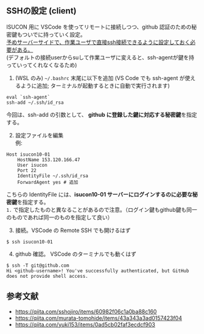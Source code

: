 ## SSHの設定 (client)

ISUCON 用に VSCode を使ってリモートに接続しつつ、github 認証のための秘密鍵もついでに持っていく設定。  
[予めサーバーサイドで、作業ユーザで直接ssh接続できるように設定しておく必要がある。](./ssh-server-setting.md)  
 (デフォルトの接続userからsuして作業ユーザに変えると、ssh-agentが鍵を持っていってくれなくなるため)

1. (WSL のみ) `~/.bashrc` 末尾に以下を追加 (VS Code でも ssh-agent が使えるように追加; ターミナルが起動するときに自動で実行されます)
```
eval `ssh-agent`
ssh-add ~/.ssh/id_rsa
```
今回は、ssh-add の引数として、 **github に登録した鍵に対応する秘密鍵**を指定する。

2. 設定ファイルを編集  
例:
```
Host isucon10-01
    HostName 153.120.166.47
    User isucon
    Port 22
    IdentityFile ~/.ssh/id_rsa
    ForwardAgent yes # 追加
```
こちらの IdentityFile には、**isucon10-01 サーバーにログインするのに必要な秘密鍵**を指定する。  
`1.` で指定したものと異なることがあるので注意。（ログイン鍵もgithub鍵も同一のものであれば同一のものを指定して良い）

3. 接続。VSCode の Remote SSH でも開けるはず
```
$ ssh isucon10-01
```

4. github 確認。 VSCode のターミナルでも動くはず
```
$ ssh -T git@github.com
Hi <github-username>! You've successfully authenticated, but GitHub does not provide shell access.
```

## 参考文献
- https://qiita.com/sshojiro/items/60982f06c1a0ba88c160
- https://qiita.com/murata-tomohide/items/43a343a3ad0157423f04
- https://qiita.com/yuki153/items/0ad5cb02faf3ecdcf903
